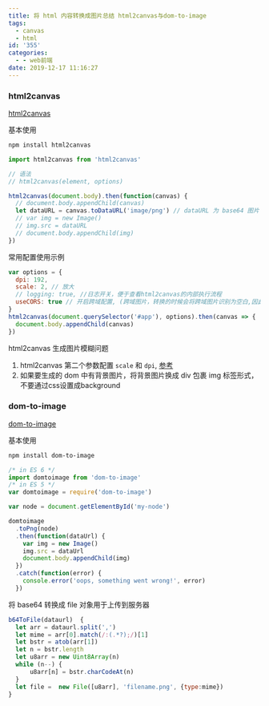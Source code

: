```yaml
---
title: 将 html 内容转换成图片总结 html2canvas与dom-to-image
tags:
  - canvas
  - html
id: '355'
categories:
  - - web前端
date: 2019-12-17 11:16:27
---
```


### html2canvas

[html2canvas](https://github.com/niklasvh/html2canvas)

基本使用

```bash
npm install html2canvas
```

```js
import html2canvas from 'html2canvas'
```

```js
// 语法
// html2canvas(element, options)

html2canvas(document.body).then(function(canvas) {
  // document.body.appendChild(canvas)
  let dataURL = canvas.toDataURL('image/png') // dataURL 为 base64 图片
  // var img = new Image()
  // img.src = dataURL
  // document.body.appendChild(img)
})
```

常用配置使用示例

```js
var options = {
  dpi: 192,
  scale: 2, // 放大
  // logging: true, //日志开关，便于查看html2canvas的内部执行流程
  useCORS: true // 开启跨域配置, (跨域图片，转换的时候会将跨域图片识别为空白,因此需要开启此选项)
}
html2canvas(document.querySelector('#app'), options).then(canvas => {
  document.body.appendChild(canvas)
})
```

html2canvas 生成图片模糊问题

1. html2canvas 第二个参数配置 `scale` 和 `dpi`, [参考](https://github.com/niklasvh/html2canvas/pull/1087)
2. 如果要生成的 dom 中有背景图片，将背景图片换成 div 包裹 img 标签形式，不要通过css设置成background

### dom-to-image

[dom-to-image](https://github.com/tsayen/dom-to-image)

基本使用

```bash
npm install dom-to-image
```

```js
/* in ES 6 */
import domtoimage from 'dom-to-image'
/* in ES 5 */
var domtoimage = require('dom-to-image')
```

```js
var node = document.getElementById('my-node')

domtoimage
  .toPng(node)
  .then(function(dataUrl) {
    var img = new Image()
    img.src = dataUrl
    document.body.appendChild(img)
  })
  .catch(function(error) {
    console.error('oops, something went wrong!', error)
  })
```

将 base64 转换成 file 对象用于上传到服务器

```js
b64ToFile(dataurl)  {
  let arr = dataurl.split(',')
  let mime = arr[0].match(/:(.*?);/)[1]
  let bstr = atob(arr[1])
  let n = bstr.length
  let u8arr = new Uint8Array(n)
  while (n--) {
      u8arr[n] = bstr.charCodeAt(n)
  }
  let file =  new File([u8arr], 'filename.png', {type:mime})
}
```
